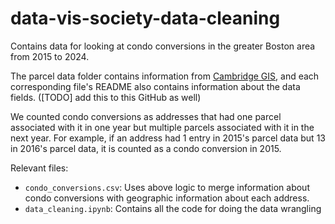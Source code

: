 # data-vis-society-data-cleaning

Contains data for looking at condo conversions in the greater Boston area from 2015 to 2024.

The parcel data folder contains information from [Cambridge GIS](https://github.com/cambridgegis/cambridgegis_data/tree/main/Assessing), and each corresponding file's README also contains information about the data fields. ([TODO] add this to this GitHub as well)

We counted condo conversions as addresses that had one parcel associated with it in one year but multiple parcels associated with it in the next year. For example, if an address had 1 entry in 2015's parcel data but 13 in 2016's parcel data, it is counted as a condo conversion in 2015.

Relevant files:
* `condo_conversions.csv`: Uses above logic to merge information about condo conversions with geographic information about each address.
* `data_cleaning.ipynb`: Contains all the code for doing the data wrangling

